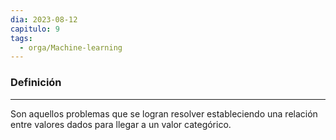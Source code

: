 ```yaml
---
dia: 2023-08-12
capitulo: 9
tags:
  - orga/Machine-learning
---
```

### Definición
---
Son aquellos problemas que se logran resolver estableciendo una relación entre valores dados para llegar a un valor categórico.